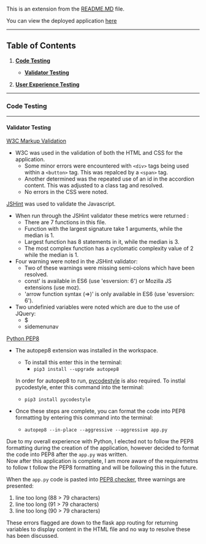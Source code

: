 This is an extension from the [README.MD](README.md) file.

You can view the deployed application [here](http://study-pal.herokuapp.com/base)

---
## Table of Contents

1. [**Code Testing**](#code-testing)
    - [**Validator Testing**](#validator-testing)

2. [**User Experience Testing**](#ux-testing)

---
### Code Testing
---
#### Validator Testing

[W3C Markup Validation](https://validator.w3.org/)
 - W3C was used in the validation of both the HTML and CSS for the application.
    - Some minor errors were encountered with `<div>` tags being used within a `<button>` tag. This was repalced by a `<span>` tag.
    - Another determined was the repeated use of an id in the accordion content.  This was adjusted to a class tag and resolved. 
    - No errors in the CSS were noted. 

[JSHint](https://jshint.com/) was used to validate the Javascript.
- When run through the JSHint validator these metrics were returned :
    - There are 7 functions in this file.
    - Function with the largest signature take 1 arguments, while the median is 1.
    - Largest function has 8 statements in it, while the median is 3.
    - The most complex function has a cyclomatic complexity value of 2 while the median is 1.
- Four warning were noted in the JSHint validator: 
    - Two of these warnings were missing semi-colons which have been resolved. 
    - const' is available in ES6 (use 'esversion: 6') or Mozilla JS extensions (use moz).
    - 'arrow function syntax (=>)' is only available in ES6 (use 'esversion: 6').
- Two undefinied variables were noted which are due to the use of JQuery: 
    - $
    - sidemenunav

[Python PEP8](https://pypi.org/project/autopep8/)
- The autopep8 extension was installed in the workspace. 
    - To install this enter this in the terminal: 
        -   `pip3 install --upgrade autopep8`

    In order for autopep8 to run, [pycodestyle](https://github.com/PyCQA/pycodestyle) is also required. 
    To instlal pycodestyle, enter this command into the terminal: 
    -  `pip3 install pycodestyle`

- Once these steps are complete, you can format the code into PEP8 formatting by entering this command into the terminal:
    - `autopep8 --in-place --aggressive --aggressive app.py`

Due to my overall experience with Python, I elected not to follow the PEP8 formatting during the creation of the application, however decided to format the code into PEP8 after the `app.py` was written.  
Now after this application is complete, I am more aware of the requiremetns to follow t follow the PEP8 formatting and will be following this in the future.

When the `app.py` code is pasted into [PEP8 checker](http://pep8online.com/), three warnings are presented:
 
 1. line too long (88 > 79 characters)
 2. line too long (91 > 79 characters)
 3. line too long (90 > 79 characters)

 These errors flagged are down to the flask app routing for returning variables to display content in the HTML file and no way to resolve these has been discussed.